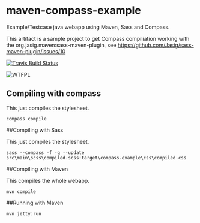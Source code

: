 # maven-compass-example


Example/Testcase java webapp using Maven, Sass and Compass.

This artifact is a sample project to get Compass compiliation working with the 
org.jasig.maven:sass-maven-plugin, see
https://github.com/Jasig/sass-maven-plugin/issues/10


[![Travis Build Status](https://secure.travis-ci.org/mprins/maven-compass-example.png)](http://travis-ci.org/mprins/maven-compass-example)

![WTFPL](http://www.wtfpl.net/wp-content/uploads/2012/12/wtfpl-badge-1.png)


## Compiling with compass

This just compiles the stylesheet.

```compass compile```

##Compiling with Sass

This just compiles the stylesheet.

```sass --compass -f -g --update src\main\scss\compiled.scss:target\compass-example\css\compiled.css```

##Compiling with Maven

This compiles the whole webapp.

```mvn compile```

##Running with Maven

```mvn jetty:run```

